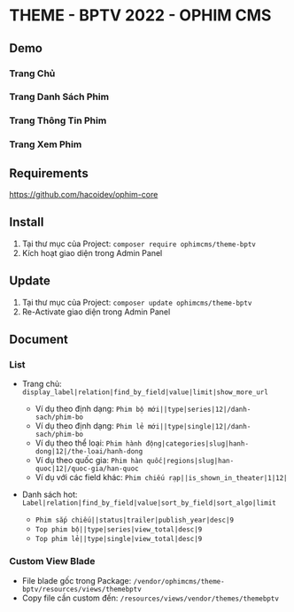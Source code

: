 # THEME - BPTV 2022 - OPHIM CMS

## Demo
### Trang Chủ
<!-- ![Alt text](https://i.ibb.co/6ncrPjC/BCCO-INDEX.png "Home Page") -->

### Trang Danh Sách Phim
<!-- ![Alt text](https://i.ibb.co/KbcbpLR/BCCO-CATALOG.png "Catalog Page") -->

### Trang Thông Tin Phim
<!-- ![Alt text](https://i.ibb.co/X8HJm5L/BCCO-SINGLE.png "Single Page") -->

### Trang Xem Phim
<!-- ![Alt text](https://i.ibb.co/d7RdmPx/BCCO-EPISODE.png "Episode Page") -->

## Requirements
https://github.com/hacoidev/ophim-core

## Install
1. Tại thư mục của Project: `composer require ophimcms/theme-bptv`
2. Kích hoạt giao diện trong Admin Panel

## Update
1. Tại thư mục của Project: `composer update ophimcms/theme-bptv`
2. Re-Activate giao diện trong Admin Panel

## Document
### List
- Trang chủ: `display_label|relation|find_by_field|value|limit|show_more_url`
    + Ví dụ theo định dạng: `Phim bộ mới||type|series|12|/danh-sach/phim-bo`
    + Ví dụ theo định dạng: `Phim lẻ mới||type|single|12|/danh-sach/phim-bo`
    + Ví dụ theo thể loại: `Phim hành động|categories|slug|hanh-dong|12|/the-loai/hanh-dong`
    + Ví dụ theo quốc gia: `Phim hàn quốc|regions|slug|han-quoc|12|/quoc-gia/han-quoc`
    + Ví dụ với các field khác: `Phim chiếu rạp||is_shown_in_theater|1|12|`

- Danh sách hot:  `Label|relation|find_by_field|value|sort_by_field|sort_algo|limit`
    + `Phim sắp chiếu||status|trailer|publish_year|desc|9`
    + `Top phim bộ||type|series|view_total|desc|9`
    + `Top phim lẻ||type|single|view_total|desc|9`

### Custom View Blade
- File blade gốc trong Package: `/vendor/ophimcms/theme-bptv/resources/views/themebptv`
- Copy file cần custom đến: `/resources/views/vendor/themes/themebptv`
